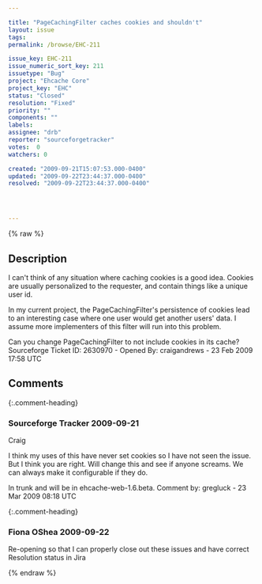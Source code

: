 ```yaml
---

title: "PageCachingFilter caches cookies and shouldn't"
layout: issue
tags: 
permalink: /browse/EHC-211

issue_key: EHC-211
issue_numeric_sort_key: 211
issuetype: "Bug"
project: "Ehcache Core"
project_key: "EHC"
status: "Closed"
resolution: "Fixed"
priority: ""
components: ""
labels: 
assignee: "drb"
reporter: "sourceforgetracker"
votes:  0
watchers: 0

created: "2009-09-21T15:07:53.000-0400"
updated: "2009-09-22T23:44:37.000-0400"
resolved: "2009-09-22T23:44:37.000-0400"




---
```


{% raw %}

## Description

<div markdown="1" class="description">

I can't think of any situation where caching cookies is a good idea. Cookies are usually personalized to the requester, and contain things like a unique user id.

In my current project, the PageCachingFilter's persistence of cookies lead to an interesting case where one user would get another users' data. I assume more implementers of this filter will run into this problem.

Can you change PageCachingFilter to not include cookies in its cache?
Sourceforge Ticket ID: 2630970 - Opened By: craigandrews - 23 Feb 2009 17:58 UTC

</div>

## Comments


{:.comment-heading}
### **Sourceforge Tracker** <span class="date">2009-09-21</span>

<div markdown="1" class="comment">

Craig

I think my uses of this have never set cookies so I have not seen the issue. But I think you are right. Will change this and see if anyone screams. We can always make it configurable if they do.

In trunk and will be in ehcache-web-1.6.beta. 
Comment by: gregluck - 23 Mar 2009 08:18 UTC

</div>


{:.comment-heading}
### **Fiona OShea** <span class="date">2009-09-22</span>

<div markdown="1" class="comment">

Re-opening so that I can properly close out these issues and have correct Resolution status in Jira

</div>



{% endraw %}
